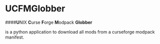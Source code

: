 # UCFMGlobber
####**U**NIX **C**urse **F**orge **M**odpack **Globber** 

is a python application to download all mods from a curseforge modpack manifest.




